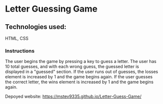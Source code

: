 # Letter Guessing Game
## Technologies used:
HTML, CSS

### Instructions
The user begins the game by pressing a key to guess a letter.  The user has 10 total guesses, and with each wrong
guess, the guessed letter is displayed in a "guessed" section.  If the user runs out of guesses, the losses element is 
increased by 1 and the game begins again.  If the user guesses the correct letter, the wins element is increased by 1 
and the game begins again.

Depoyed website: https://mstev9335.github.io/Letter-Guess-Game/
